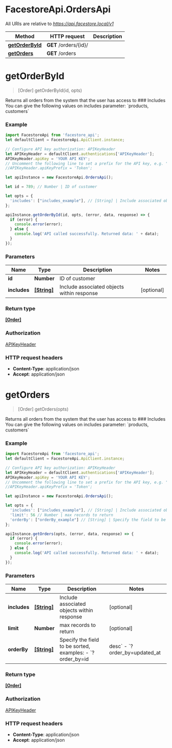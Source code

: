 # FacestoreApi.OrdersApi

All URIs are relative to *https://api.facestore.local/v1*

Method | HTTP request | Description
------------- | ------------- | -------------
[**getOrderById**](OrdersApi.md#getOrderById) | **GET** /orders/{id}/ | 
[**getOrders**](OrdersApi.md#getOrders) | **GET** /orders | 


<a name="getOrderById"></a>
# **getOrderById**
> [Order] getOrderById(id, opts)



Returns all orders from the system that the user has access to  ### Includes You can give the following values on includes parameter: &#x60;products, customers&#x60; 

### Example
```javascript
import FacestoreApi from 'facestore_api';
let defaultClient = FacestoreApi.ApiClient.instance;

// Configure API key authorization: APIKeyHeader
let APIKeyHeader = defaultClient.authentications['APIKeyHeader'];
APIKeyHeader.apiKey = 'YOUR API KEY';
// Uncomment the following line to set a prefix for the API key, e.g. "Token" (defaults to null)
//APIKeyHeader.apiKeyPrefix = 'Token';

let apiInstance = new FacestoreApi.OrdersApi();

let id = 789; // Number | ID of customer

let opts = { 
  'includes': ["includes_example"], // [String] | Include associated objects within response
};

apiInstance.getOrderById(id, opts, (error, data, response) => {
  if (error) {
    console.error(error);
  } else {
    console.log('API called successfully. Returned data: ' + data);
  }
});
```

### Parameters

Name | Type | Description  | Notes
------------- | ------------- | ------------- | -------------
 **id** | **Number**| ID of customer | 
 **includes** | [**[String]**](String.md)| Include associated objects within response | [optional] 

### Return type

[**[Order]**](Order.md)

### Authorization

[APIKeyHeader](../README.md#APIKeyHeader)

### HTTP request headers

 - **Content-Type**: application/json
 - **Accept**: application/json

<a name="getOrders"></a>
# **getOrders**
> [Order] getOrders(opts)



Returns all orders from the system that the user has access to  ### Includes You can give the following values on includes parameter: &#x60;products, customers&#x60; 

### Example
```javascript
import FacestoreApi from 'facestore_api';
let defaultClient = FacestoreApi.ApiClient.instance;

// Configure API key authorization: APIKeyHeader
let APIKeyHeader = defaultClient.authentications['APIKeyHeader'];
APIKeyHeader.apiKey = 'YOUR API KEY';
// Uncomment the following line to set a prefix for the API key, e.g. "Token" (defaults to null)
//APIKeyHeader.apiKeyPrefix = 'Token';

let apiInstance = new FacestoreApi.OrdersApi();

let opts = { 
  'includes': ["includes_example"], // [String] | Include associated objects within response
  'limit': 56 // Number | max records to return
  'orderBy': ["orderBy_example"] // [String] | Specify the field to be sorted, examples:  - `?order_by=id|desc` - `?order_by=updated_at|desc,position|asc` 
};

apiInstance.getOrders(opts, (error, data, response) => {
  if (error) {
    console.error(error);
  } else {
    console.log('API called successfully. Returned data: ' + data);
  }
});
```

### Parameters

Name | Type | Description  | Notes
------------- | ------------- | ------------- | -------------
 **includes** | [**[String]**](String.md)| Include associated objects within response | [optional] 
 **limit** | **Number**| max records to return | [optional] 
 **orderBy** | [**[String]**](String.md)| Specify the field to be sorted, examples:  - &#x60;?order_by&#x3D;id|desc&#x60; - &#x60;?order_by&#x3D;updated_at|desc,position|asc&#x60;  | [optional] 

### Return type

[**[Order]**](Order.md)

### Authorization

[APIKeyHeader](../README.md#APIKeyHeader)

### HTTP request headers

 - **Content-Type**: application/json
 - **Accept**: application/json

